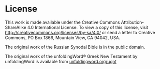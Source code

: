 # License

This work is made available under the Creative Commons Attribution-ShareAlike 4.0 International License. To view a copy of this license, visit http://creativecommons.org/licenses/by-sa/4.0/ or send a letter to Creative Commons, PO Box 1866, Mountain View, CA 94042, USA.

The original work of the Russian Synodal Bible is in the public domain.

The original work of the unfoldingWord® Greek New Testament by unfoldingWord is available from [unfoldingword.org/ugnt](https://www.unfoldingword.org/ugnt)
